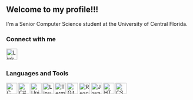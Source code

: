 ## Welcome to my profile!!!

I'm a Senior Computer Science student at the University of Central Florida.
<br>

### Connect with me
<p align="left">
  <a href="https://www.linkedin.com/in/kyleolson812"><img align="left" alt="LinkedIn" width="30px" src="https://imgur.com/77GRHNa.png" /></a>
</p>

<br><br>

### Languages and Tools
<p align="left">
  <img align="left" alt="C" width="30px" src="https://i.imgur.com/DISotB6.png" />
  <img align="left" alt="C#" width="30px" src="https://i.imgur.com/5ObFfdG.png" />
  <img align="left" alt="Unity" width="30px" src="https://i.imgur.com/8kAGSCs.png" />
  <img align="left" alt="Linux" width="30px" src="https://i.imgur.com/ZK3cTMv.png" />
  <img align="left" alt="Terminal" width="30px" src="https://i.imgur.com/2zOgXg8.png" />
  <img align="left" alt="Git" width="30px" src="https://i.imgur.com/NEr9meQ.png" />
  <img align="left" alt="React" width="30px" src="https://i.imgur.com/YgzKifA.png" />
  <img align="left" alt="JavaScript" width="30px" src="https://i.imgur.com/IuXQbqt.jpg" />
  <img align="left" alt="HTML" width="30px" src="https://i.imgur.com/AULlWXt.png" />
  <img align="left" alt="CSS" width="30px" src="https://i.imgur.com/76SPBkf.png" />
  
</p>
